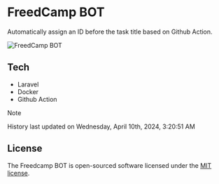 # FreedCamp BOT

Automatically assign an ID before the task title based on Github Action.

![FreedCamp BOT](https://repository-images.githubusercontent.com/737932867/7d34798b-2680-471c-b089-a78a718d3d6a)

## Tech

- Laravel
- Docker
- Github Action

> [!NOTE]  
> History last updated on Wednesday, April 10th, 2024, 3:20:51 AM

## License

The Freedcamp BOT is open-sourced software licensed under the [MIT license](https://opensource.org/licenses/MIT).
